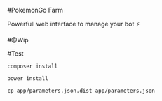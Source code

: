 
#PokemonGo Farm

Powerfull web interface to manage your bot ⚡️

#@Wip

#Test 

`composer install`

`bower install`

`cp app/parameters.json.dist app/parameters.json`